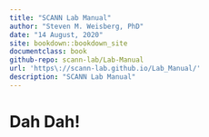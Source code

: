 ```yaml
---
title: "SCANN Lab Manual"
author: "Steven M. Weisberg, PhD"
date: "14 August, 2020"
site: bookdown::bookdown_site
documentclass: book
github-repo: scann-lab/Lab-Manual
url: 'https\://scann-lab.github.io/Lab_Manual/'
description: "SCANN Lab Manual"
---
```

# Dah Dah!
